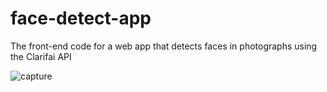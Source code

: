 # face-detect-app
The front-end code for a web app that detects faces in photographs using the Clarifai API

![capture](https://user-images.githubusercontent.com/31196158/43941225-fa5b4488-9c38-11e8-9daf-dec0f4fb6956.PNG)
